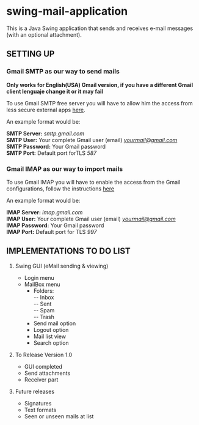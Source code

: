 # swing-mail-application
 This is a Java Swing application that sends and receives e-mail messages (with an optional attachment).

## SETTING UP

### Gmail SMTP as our way to send mails

**Only works for English(USA) Gmail version, if you have a different Gmail client lenguaje change it or it may fail**

To use Gmail SMTP free server you will have to allow him the access from less secure external apps [here](https://myaccount.google.com/u/0/lesssecureapps?pli=1).

An example format would be:

**SMTP Server:** *smtp.gmail.com*  
**SMTP User:** Your complete Gmail user (email) *yourmail@gmail.com*  
**SMTP Password:** Your Gmail password   
**SMTP Port:** Default port forTLS *587*  

### Gmail IMAP as our way to import mails

To use Gmail IMAP you will have to enable the access from the Gmail configurations, follow the instructions [here](https://support.google.com/mail/answer/7126229?hl=es)

An example format would be:  

**IMAP Server:** *imap.gmail.com*  
**IMAP User:** Your complete Gmail user (email) *yourmail@gmail.com*  
**IMAP Password:** Your Gmail password  
**IMAP Port:** Default port for TLS *997*  

## IMPLEMENTATIONS TO DO LIST
1. Swing GUI (eMail sending & viewing)
   
   - Login menu
   - MailBox menu
     - Folders:  
       -- Inbox  
       -- Sent  
       -- Spam  
       -- Trash
     - Send mail option
     - Logout option
     - Mail list view
     - Search option
   
2. To Release Version 1.0

   - GUI completed
   - Send attachments
   - Receiver part
   
3. Future releases

   - Signatures
   - Text formats
   - Seen or unseen mails at list
